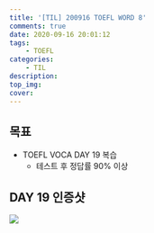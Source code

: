 ```yaml
---
title: '[TIL] 200916 TOEFL WORD 8'
comments: true
date: 2020-09-16 20:01:12
tags: 
    - TOEFL
categories: 
    - TIL
description:
top_img:
cover:
---
```

## 목표
- TOEFL VOCA DAY 19 복습
    - 테스트 후 정답률 90% 이상

## DAY 19 인증샷
![]({{site.img_path}}/2020-09-16-TIL-200916-TOEFL-8/Day19.png)
